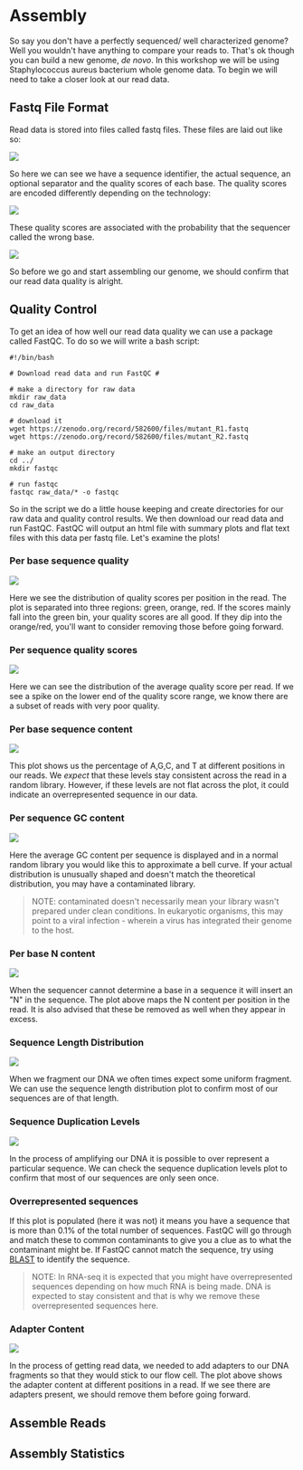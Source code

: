 # Assembly

So say you don't have a perfectly sequenced/ well characterized genome? Well you wouldn't have anything to compare your reads to. That's ok though you can build a new genome, *de novo*. In this workshop we will be using Staphylococcus aureus bacterium whole genome data. To begin we will need to take a closer look at our read data.

## Fastq File Format

Read data is stored into files called fastq files. These files are laid out like so:

![](images/fastq.PNG)

So here we can see we have a sequence identifier, the actual sequence, an optional separator and the quality scores of each base. The quality scores are encoded differently depending on the technology:

![](images/quality.PNG)

These quality scores are associated with the probability that the sequencer called the wrong base. 

![](images/prob.PNG)

So before we go and start assembling our genome, we should confirm that our read data quality is alright.

## Quality Control

To get an idea of how well our read data quality we can use a package called FastQC. To do so we will write a bash script:

    #!/bin/bash
    
    # Download read data and run FastQC #
    
    # make a directory for raw data
    mkdir raw_data
    cd raw_data
    
    # download it
    wget https://zenodo.org/record/582600/files/mutant_R1.fastq
    wget https://zenodo.org/record/582600/files/mutant_R2.fastq
    
    # make an output directory
    cd ../
    mkdir fastqc
    
    # run fastqc
    fastqc raw_data/* -o fastqc
    
So in the script we do a little house keeping and create directories for our raw data and quality control results. We then download our read data and run FastQC. FastQC will output an html file with summary plots and flat text files with this data per fastq file. Let's examine the plots!

### Per base sequence quality

![](images/pbsq.PNG)

Here we see the distribution of quality scores per position in the read. The plot is separated into three regions: green, orange, red. If the scores mainly fall into the green bin, your quality scores are all good. If they dip into the orange/red, you'll want to consider removing those before going forward.
    
### Per sequence quality scores

![](images/psqs.PNG)

Here we can see the distribution of the average quality score per read. If we see a spike on the lower end of the quality score range, we know there are a subset of reads with very poor quality.

### Per base sequence content

![](images/pbsc.PNG)

This plot shows us the percentage of A,G,C, and T at different positions in our reads. We *expect* that these levels stay consistent across the read in a random library. However, if these levels are not flat across the plot, it could indicate an overrepresented sequence in our data. 

### Per sequence GC content

![](images/psgc.PNG)

Here the average GC content per sequence is displayed and in a normal random library you would like this to approximate a bell curve. If your actual distribution is unusually shaped and doesn't match the theoretical distribution, you may have a contaminated library. 

> NOTE: contaminated doesn't necessarily mean your library wasn't prepared under clean conditions. In eukaryotic organisms, this may point to a viral infection - wherein a virus has integrated their genome to the host.

### Per base N content

![](images/pbnc.PNG)

When the sequencer cannot determine a base in a sequence it will insert an "N" in the sequence. The plot above maps the N content per position in the read. It is also advised that these be removed as well when they appear in excess. 

### Sequence Length Distribution

![](images/sld.PNG)

When we fragment our DNA we often times expect some uniform fragment. We can use the sequence length distribution plot to confirm most of our sequences are of that length.

### Sequence Duplication Levels

![](images/sdl.PNG)

In the process of amplifying our DNA it is possible to over represent a particular sequence. We can check the sequence duplication levels plot to confirm that most of our sequences are only seen once.

### Overrepresented sequences

If this plot is populated (here it was not) it means you have a sequence that is more than 0.1% of the total number of sequences. FastQC will go through and match these to common contaminants to give you a clue as to what the contaminant might be. If FastQC cannot match the sequence, try using [BLAST](https://blast.ncbi.nlm.nih.gov/Blast.cgi?PROGRAM=blastn&BLAST_SPEC=GeoBlast&PAGE_TYPE=BlastSearch) to identify the sequence. 

> NOTE: In RNA-seq it is expected that you might have overrepresented sequences depending on how much RNA is being made. DNA is expected to stay consistent and that is why we remove these overrepresented sequences here. 


### Adapter Content

![](images/ac.PNG)
  
In the process of getting read data, we needed to add adapters to our DNA fragments so that they would stick to our flow cell. The plot above shows the adapter content at different positions in a read. If we see there are adapters present, we should remove them before going forward.

## Assemble Reads

## Assembly Statistics
